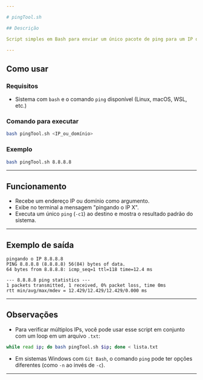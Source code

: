 ```yaml
---

# pingTool.sh

## Descrição

Script simples em Bash para enviar um único pacote de ping para um IP ou domínio fornecido.

---
```


## Como usar

### Requisitos

* Sistema com `bash` e o comando `ping` disponível (Linux, macOS, WSL, etc.)

### Comando para executar

```bash
bash pingTool.sh <IP_ou_domínio>
```

### Exemplo

```bash
bash pingTool.sh 8.8.8.8
```

---

## Funcionamento

* Recebe um endereço IP ou domínio como argumento.
* Exibe no terminal a mensagem "pingando o IP X".
* Executa um único `ping` (`-c1`) ao destino e mostra o resultado padrão do sistema.

---

## Exemplo de saída

```
pingando o IP 8.8.8.8
PING 8.8.8.8 (8.8.8.8) 56(84) bytes of data.
64 bytes from 8.8.8.8: icmp_seq=1 ttl=118 time=12.4 ms

--- 8.8.8.8 ping statistics ---
1 packets transmitted, 1 received, 0% packet loss, time 0ms
rtt min/avg/max/mdev = 12.429/12.429/12.429/0.000 ms
```

---

## Observações

* Para verificar múltiplos IPs, você pode usar esse script em conjunto com um loop em um arquivo `.txt`:

```bash
while read ip; do bash pingTool.sh $ip; done < lista.txt
```

* Em sistemas Windows com `Git Bash`, o comando `ping` pode ter opções diferentes (como `-n` ao invés de `-c`).

---
